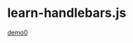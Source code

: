 # learn-handlebars.js


[demo0](https://github.com/lynn456/learn-handlebars.js/blob/master/index.html)
